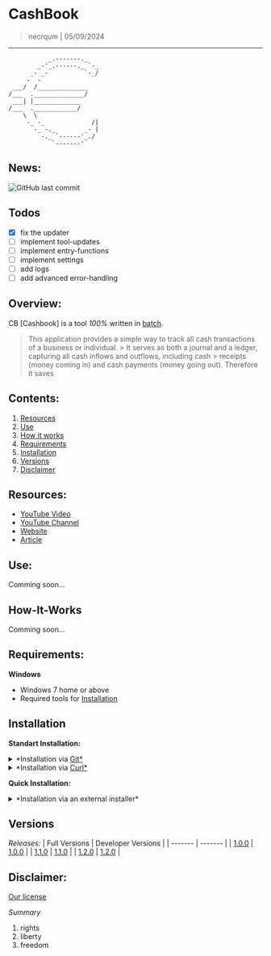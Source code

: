 # CashBook
> necrqum | 05/09/2024
---
```
           _.-------._
        _-'_.------._ `-_
      _- _-          `-_/
     -  -
 ___/  /______________
/___  .______________/
 ___| |_____________
/___  .____________/
    \  \
     -_ -_             /|
       -_ -._        _- |
         -._ `------'_./
            `-------'
```
## News:
![GitHub last commit](https://img.shields.io/github/last-commit/necrqum/Cashbook)

## Todos
- [x] fix the updater
- [ ] implement tool-updates
- [ ] implement entry-functions
- [ ] implement settings
- [ ] add logs
- [ ] add advanced error-handling

## Overview:
CB [Cashbook] is a tool *100%* written in [batch](https://en.wikipedia.org/wiki/Batch_file).

> This application provides a simple way to track all cash transactions of a business or individual. > It serves as both a journal and a ledger, capturing all cash inflows and outflows, including cash > receipts (money coming in) and cash payments (money going out). Therefore it saves

## Contents:
1. [Resources](#resources)
2. [Use](#use)
3. [How it works](#how-it-works)
4. [Requirements](#requirements)
5. [Installation](#installation)
6. [Versions](#versions)
7. [Disclaimer](#disclaimer)

## Resources:
- [YouTube Video](https://www.youtube.com/watch?v=JE5hsklKggM)
- [YouTube Channel](https://youtube.com/@necrqum)
- [Website](https://necrqum.com)
- [Article](https://www.necrqum.com/post/Cashbook)

## Use:
Comming soon...

## How-It-Works
Comming soon...

## Requirements:
**Windows**
- Windows 7 home or above
- Required tools for [Installation](#installation)

## Installation
**Standart Installation:**
<details>
    <summary>*Installation via <a href="https://git-scm.com/">Git*</a></summary>

    - git [Download](https://git-scm.com/downloads)
1. Clone the repository: 
    ```bash
    git clone https://github.com/necrqum/Cashbook.git
    ```
2. Navigate into the directory:
    ```bash
    cd Cashbook
    ```
3. Install the [dependencies](https://github.com/necrqum/Cashbook/tree/main/requirements.txt): 
    ```bash
    CB_Install.bat
    ```
4. Run the program:
    ```bash
    cb.bat
    ```

</details>

<details>
    <summary>*Installation via <a href="https://curl.se/">Curl*</a></summary>

    - comes pre-installed on Windows
1. Download the repository:
    ```bash
    curl -L -O https://github.com/necrqum/Cashbook/archive/main.zip
    ```
2. Extract the `main.zip`
    - using the Windows default extractor (Win 11)
    - using an external program:
        Recommendation:
    - [7-Zip](https://www.7-zip.org/)
    - [WinRAR](https://www.win-rar.com/start.html?&L=1)

3. Install the [dependencies](https://github.com/necrqum/Cashbook/tree/main/requirements.txt): 
    ```bash
    CB_Install.bat
    ```
4. Run the program:
    ```bash
    cb.bat
    ```

</details>

**Quick Installation:**
<details>
    <summary>*Installation via an external installer*</a></summary>

1. Download the [installer](https://github.com/necrqum/Cashbook/tree/main/Installer) of your choice.
2. Run the installer.
3. Follow the on-screen instructions.

</details>

## Versions
*Releases:*
| Full Versions | Developer Versions |
| ------- | ------- |
| [1.0.0](https://github.com/necrqum/Cashbook/releases/tag/v1.0.0) | [1.0.0](https://github.com/necrqum/Cashbook/releases/tag/d1.0.0) |
| [1.1.0](https://github.com/necrqum/Cashbook/releases/tag/v1.1.0) | [1.1.0](https://github.com/necrqum/Cashbook/releases/tag/d1.1.0) |
| [1.2.0](https://github.com/necrqum/Cashbook/releases/tag/v1.2.0) | [1.2.0](https://github.com/necrqum/Cashbook/releases/tag/d1.2.0) |

## Disclaimer:
[Our license](https://github.com/necrqum/Cashbook/tree/main/Intern_Files/license.txt)

*Summary*
1. rights
2. liberty
3. freedom